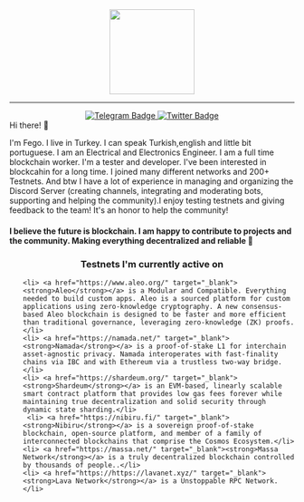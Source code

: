 <div id="header" align="center">
  <img src="https://avatars.githubusercontent.com/u/82613690?v=4" width="150"/>
</div>

_____


<div id="badges" align="center">
    <a href="https://t.me/fego41">
      <img src="https://img.shields.io/badge/Telegram-black?style=for-the-badge&logo=Telegram&logoColor=white" alt="Telegram Badge"/>
    </a>
      <a href="https://twitter.com/ferganiince">
      <img src="https://img.shields.io/badge/Twitter-black?style=for-the-badge&logo=twitter&logoColor=white" alt="Twitter Badge"/>
    </a>
</div



<h3> Hi there! 👋 </h3>

I'm Fego. I live in Turkey. I can speak Turkish,english and little bit portuguese. I am an Electrical and Electronics Engineer. I am a full time blockchain worker. I'm a tester and developer. I've been interested in blockcahin for a long time. I joined many different networks and 200+ Testnets. And btw I have a lot of experience in managing and organizing the Discord Server (creating channels, integrating and moderating bots, supporting and helping the community).I enjoy testing testnets and giving feedback to the team! It's an honor to help the community!

<h4>I believe the future is blockchain. I am happy to contribute to projects and the community. Making everything decentralized and reliable 🥂</h4>

<h3 align="center">Testnets I'm currently active on</h3>
<ul>
    
    <li> <a href="https://www.aleo.org/" target="_blank"><strong>Aleo</strong></a> is a Modular and Compatible. Everything needed to build custom apps. Aleo is a sourced platform for custom applications using zero-knowledge cryptography. A new consensus-based Aleo blockchain is designed to be faster and more efficient than traditional governance, leveraging zero-knowledge (ZK) proofs.</li>
    <li> <a href="https://namada.net/" target="_blank"><strong>Namada</strong></a> is a proof-of-stake L1 for interchain asset-agnostic privacy. Namada interoperates with fast-finality chains via IBC and with Ethereum via a trustless two-way bridge.</li>
    <li> <a href="https://shardeum.org/" target="_blank"><strong>Shardeum</strong></a> is an EVM-based, linearly scalable smart contract platform that provides low gas fees forever while maintaining true decentralization and solid security through dynamic state sharding.</li>
     <li> <a href="https://nibiru.fi/" target="_blank"><strong>Nibiru</strong></a> is a sovereign proof-of-stake blockchain, open-source platform, and member of a family of interconnected blockchains that comprise the Cosmos Ecosystem.</li>
    <li> <a href="https://massa.net/" target="_blank"><strong>Massa Network</strong></a> is a truly decentralized blockchain controlled by thousands of people..</li>
    <li> <a href="https://https://lavanet.xyz/" target="_blank"><strong>Lava Network</strong></a> is a Unstoppable RPC Network.</li>
    
  </ul>

